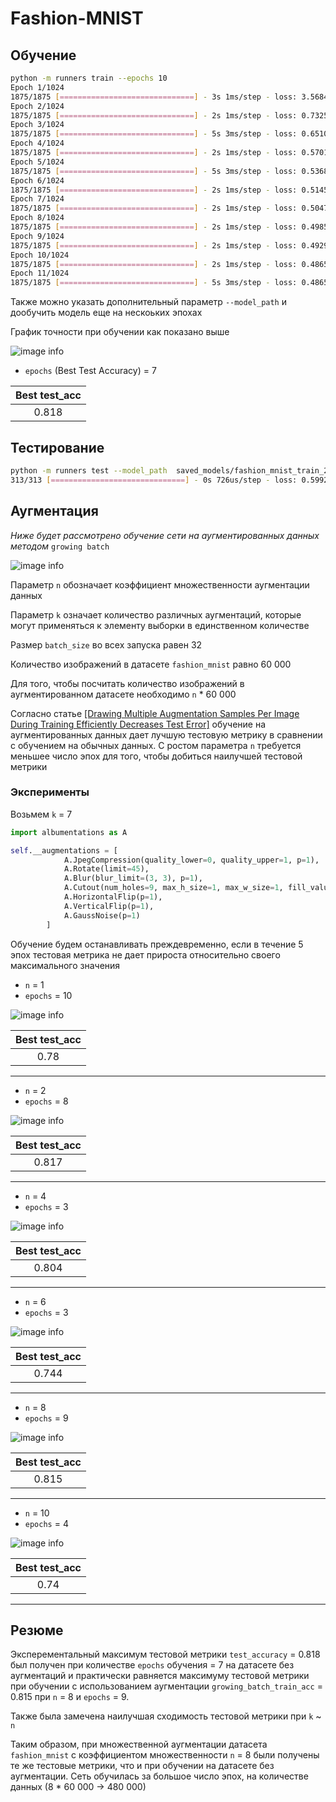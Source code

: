 # Fashion-MNIST 
## Обучение 
```bash
python -m runners train --epochs 10
Epoch 1/1024
1875/1875 [==============================] - 3s 1ms/step - loss: 3.5684 - accuracy: 0.6803 - val_loss: 0.8238 - val_accuracy: 0.7111
Epoch 2/1024
1875/1875 [==============================] - 2s 1ms/step - loss: 0.7325 - accuracy: 0.7197 - val_loss: 0.7170 - val_accuracy: 0.7299
Epoch 3/1024
1875/1875 [==============================] - 5s 3ms/step - loss: 0.6510 - accuracy: 0.7486 - val_loss: 0.6093 - val_accuracy: 0.7879
Epoch 4/1024
1875/1875 [==============================] - 2s 1ms/step - loss: 0.5701 - accuracy: 0.8000 - val_loss: 0.5773 - val_accuracy: 0.8072
Epoch 5/1024
1875/1875 [==============================] - 5s 3ms/step - loss: 0.5368 - accuracy: 0.8115 - val_loss: 0.5907 - val_accuracy: 0.7855
Epoch 6/1024
1875/1875 [==============================] - 2s 1ms/step - loss: 0.5145 - accuracy: 0.8202 - val_loss: 0.5625 - val_accuracy: 0.8183
Epoch 7/1024
1875/1875 [==============================] - 2s 1ms/step - loss: 0.5047 - accuracy: 0.8260 - val_loss: 0.5579 - val_accuracy: 0.8135
Epoch 8/1024
1875/1875 [==============================] - 2s 1ms/step - loss: 0.4985 - accuracy: 0.8277 - val_loss: 0.6127 - val_accuracy: 0.8028
Epoch 9/1024
1875/1875 [==============================] - 2s 1ms/step - loss: 0.4929 - accuracy: 0.8303 - val_loss: 0.5858 - val_accuracy: 0.8160
Epoch 10/1024
1875/1875 [==============================] - 2s 1ms/step - loss: 0.4865 - accuracy: 0.8295 - val_loss: 0.5560 - val_accuracy: 0.8149
Epoch 11/1024
1875/1875 [==============================] - 5s 3ms/step - loss: 0.4865 - accuracy: 0.8344 - val_loss: 0.6054 - val_accuracy: 0.8155
```
Также можно указать дополнительный параметр `--model_path` и дообучить
модель еще на нескоьких эпохах

График точности при обучении как показано выше

![image info](src/img/baseline.png)

+ `epochs` (Best Test Accuracy) = 7

Best test_acc  | 
:--------:|
0.818      |

## Тестирование
```bash
python -m runners test --model_path  saved_models/fashion_mnist_train_2021_6_16_19_54_33
313/313 [==============================] - 0s 726us/step - loss: 0.5992 - accuracy: 0.8249
```

## Аугментация
_Ниже будет рассмотрено обучение сети на аугментированных данных
методом_ `growing batch`

![image info](src/img/aug_ways.png)

Параметр `n` обозначает коэффициент множественности
аугментации данных

Параметр `k` означает количество различных аугментаций,
которые могут применяться к элементу выборки в 
единственном количестве

Размер `batch_size` во всех запуска равен 32

Количество изображений в датасете `fashion_mnist` равно 60 000

Для того, чтобы посчитать количество изображений в
аугментированном датасете необходимо `n` * 60 000

Cогласно статье [[Drawing Multiple Augmentation Samples Per Image
During Training Efficiently Decreases Test Error]](https://arxiv.org/pdf/2105.13343.pdf)
обучение на аугментированных данных дает лучшую тестовую
метрику в сравнении с обучением на обычных данных. С ростом 
параметра `n` требуется меньшее число эпох для того, чтобы
добиться наилучшей тестовой метрики

### Эксперименты

Возьмем `k` = 7

```python
import albumentations as A

self.__augmentations = [
            A.JpegCompression(quality_lower=0, quality_upper=1, p=1),
            A.Rotate(limit=45),
            A.Blur(blur_limit=(3, 3), p=1),
            A.Cutout(num_holes=9, max_h_size=1, max_w_size=1, fill_value=255, p=1),
            A.HorizontalFlip(p=1),
            A.VerticalFlip(p=1),
            A.GaussNoise(p=1)
        ]
```

Обучение будем останавливать преждевременно, если в 
течение 5 эпох тестовая метрика не дает прироста
относительно своего максимального значения

+ `n` = 1
+ `epochs` = 10

![image info](src/img/n1_k7_epochs_10.png)

Best test_acc  | 
:--------:|
0.78      |

* * *
+ `n` = 2
+ `epochs` = 8

![image info](src/img/n2_k7_epochs_8.png)


Best test_acc  | 
:--------:|
0.817     |
* * *

+ `n` = 4
+ `epochs` = 3

![image info](src/img/n4_k7_epochs_3.png)


Best test_acc  | 
:--------:|
0.804     |

* * *

+ `n` = 6
+ `epochs` = 3

![image info](src/img/n6_k7_epochs_3.png)

Best test_acc  |
:--------:|
0.744    |

* * *

+ `n` = 8
+ `epochs` = 9

![image info](src/img/n8_k7_epochs_9.png)


Best test_acc  |
:--------:|
0.815    |

* * *

+ `n` = 10
+ `epochs` = 4

![image info](src/img/n_10_k7_epochs_4.png)


Best test_acc  |
:--------:|
0.74    |

* * *

## Резюме

Эксперементальный максимум тестовой метрики `test_accuracy` = 0.818 был получен при количестве
`epochs` обучения = 7 на датасете без аугментаций и практически равняется максимуму
тестовой метрики при обучении с использованием аугментации `growing_batch_train_acc` = 0.815 
при `n` = 8 и `epochs` = 9. 

Также была замечена наилучшая сходимость тестовой метрики при `k` ~ `n`

Таким образом, при множественной аугментации датасета `fashion_mnist`
с коэффициентом множественности `n` = 8
были получены те же тестовые метрики, что и при обучении
на датасете без аугментации. Сеть обучилась за большое число эпох, на количестве данных (8 * 60 000 -> 480 000)







